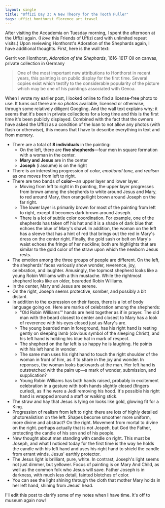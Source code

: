 ```yaml
---
layout: single
title: "Uffizi Day 3: A New Theory for the Tooth Puller"
tags: uffizi honthorst florence art travel
---
```

After visiting the Accademia on Tuesday morning, I spent the afternoon at the Uffizi again.  (I *love* this Friends of Uffizi card with unlimited repeat visits.) Upon reviewing Honthorst's Adoration of the Shephards again, I have additional thoughts. First, here is the wall text:

 Gerrit von Honthorst, *Adoration of the Shephards*, 1616-1617
Oil on canvas, private collection in Germany

> One of the most important new attributions to Honthorst in recent years, this painting is on public display for the first time. Several copies exist which testify to the considerable popularity of the picture which may be one of his paintings associated with Genoa.

When I wrote my earlier post, I looked online to find a license-free photo to use. It turns out there are *no photos* available, licensed or otherwise, through some relatively diligent Googling. And the wall text explains why; it seems that it's been in private collections for a long time and this is the first time it's been publicly displayed. Combined with the fact that the owners have asked the Uffizi as a condition of the loan to not allow any photos (with flash or otherwise), this means that I have to describe everything in text and from memory.

* There are a total of **8 individuals** in the painting:
	* On the left, there are **five shepherds**—four men in square formation with a woman in the center.
	* **Mary and Jesus** are in the center
	* **Joseph** (i assume) is on the right
* There is an interesting progression of *color, emotional tone,* and *realism* as one moves from left to right.
* There are two bands of **color**—an upper layer and lower layer. 
	* Moving from left to right in th painting, the upper layer progresses from brown among the shepherds to white around Jesus and Mary, to red around Mary, then orange/light brown around Joseph on the far right. 
	* The lower layer is primarily brown for most of the painting from left to right, except it becomes dark brown around Joseph.
	* There is a lot of subtle color coordination. For example, one of the shepherds has taken off his hat and it is a shade of dark blue that echoes the blue of Mary's shawl. In addition, the woman on the left has a sleeve that has a hint of red that brings out the red in Mary's dress on the center right. Finally, the gold sash or belt on Mary's waist echoes the fringe of her neckline; both are highlights that are similar to the gold color of the straw upon which the newborn Jesus rests.
* The emotion among the three groups of people are different. On the left, the shepherds' faces variously show wonder, reverence, joy, celebration, and laughter. Amusingly, the topmost shepherd looks like a young Robin Williams with a thin mustache. While the rightmost shepherd looks like an older, beareded Robin Williams.
* In the center, Mary and Jesus are serene.
* On the right, Joseph seems protective, somber, and possibly a bit distant.
* In addition to the expression on their faces, there is a lot of body language going on. Here are marks of celebration among the shepherds:
	* "Old Robin Williams'" hands are held together as if in prayer. The old man with the beard closest to center and closest to Mary has a look of reverence with his eyes closed just as Mary's are. 
	* The young bearded man in foreground, has his right hand is resting gently on sleeping lamb (obvious symbol of the sleeping Christ), and his left hand is holding his blue hat in mark of respect.
	* The shepherd on the far left is so happy he is laughing. He points with his left hand in wonder.
	* The same man uses his right hand to touch the right shoulder of the woman in front of him, as if to share in the joy and wonder. In reponses, the woman looks backwards at the man. Her left hand is outstretched with the palm up—a mark of wonder, submission, and supplication?
	* Young Robin Williams has both hands raised, probably in excitement celebration in a gesture with both hands slightly closed (fingers curled), as if he were a Jedi removing his hood. It's possible his right hand is wrapped around a staff or walking stick.
* The straw and hay that Jesus is lying on looks like gold, glowing fit for a King.
* Progression of realism from left to right: there are lots of highly detailed photorealistism on the left. Shapes become smoother more uniform, more divine and abstract? On the right. Movement from mortal to divine on the right. perhaps actually that is not Jospeh, but God the Father, protecting the candle of his son and of his people.
* New thought about man standing with candle on right. This must be Joseph, and what I noticed today for the first time is the way he holds the candle with his left hand and uses his right hand to shield the candle from errant winds. Jesus' earthly protector.
* The Jesus light is brilliant, pure, white. In contrast, Joseph's light seems not just dimmer, but yellower. Focus of painting is on Mary And Child, as well as the common folk who Jesus will save. Father Joseph is in darkness, with much less detail, fainted blotches of color.
* You can see the light shining through the cloth that mother Mary holds in her left hand, shining from Jesus' head. 

I'll edit this post to clarify some of my notes when I have time. It's off to museum again now!